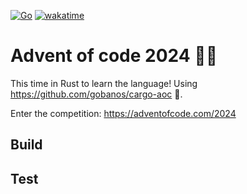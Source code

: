 [![Go](https://github.com/qselle/advent-of-code-2024/actions/workflows/rust.yml/badge.svg)](https://github.com/qselle/advent-of-code-2023/actions/workflows/go.yml) [![wakatime](https://wakatime.com/badge/github/qselle/advent-of-code-2024.svg)](https://wakatime.com/badge/github/qselle/advent-of-code-2024)
# Advent of code 2024 🎄🎅

This time in Rust to learn the language! Using https://github.com/gobanos/cargo-aoc 🦀.

Enter the competition: https://adventofcode.com/2024

## Build

## Test
